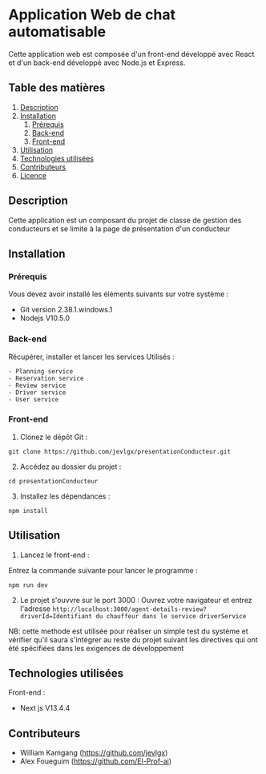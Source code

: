 # Application Web de chat automatisable

Cette application web est composée d'un front-end développé avec React et d'un back-end développé avec Node.js et Express.

## Table des matières
1. [Description](#description)
2. [Installation](#installation)
   1. [Prérequis](#prérequis)
   2. [Back-end](#back-end)
   3. [Front-end](#front-end)
3. [Utilisation](#utilisation)
4. [Technologies utilisées](#technologies-utilisées)
5. [Contributeurs](#contributeurs)
6. [Licence](#licence)

## Description
Cette application est un composant du projet de classe de gestion des conducteurs et se limite à la page de présentation d'un conducteur

## Installation

### Prérequis
Vous devez avoir installé les éléments suivants sur votre système :
- Git version 2.38.1.windows.1
- Nodejs V10.5.0

### Back-end
Récupérer, installer et lancer les services Utilisés :
```
- Planning service
- Reservation service
- Review service
- Driver service
- User service
```
### Front-end
1. Clonez le dépôt Git :
```
git clone https://github.com/jevlgx/presentationConducteur.git
```
2. Accédez au dossier du projet :
```
cd presentationConducteur
```
3. Installez les dépendances :
```
npm install
```
## Utilisation

1. Lancez le front-end :

Entrez la commande suivante pour lancer le programme :
```
npm run dev
```

2. Le projet s'ouvvre sur le port 3000 :
Ouvrez votre navigateur et entrez l'adresse
`http://localhost:3000/agent-details-review?driverId=Identifiant du chauffeur dans le service driverService`

NB: cette methode est utilisée pour réaliser un simple test du système et vérifier qu'il saura s'intégrer au reste du projet suivant les directives qui ont été spécifiées dans les exigences de développement

## Technologies utilisées
Front-end :
- Next js V13.4.4

## Contributeurs
- William Kamgang (https://github.com/jevlgx)
- Alex Foueguim (https://github.com/El-Prof-ai)
